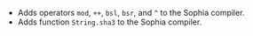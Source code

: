 * Adds operators `mod`, `++`, `bsl`, `bsr`, and `^` to the Sophia compiler.
* Adds function `String.sha3` to the Sophia compiler.

